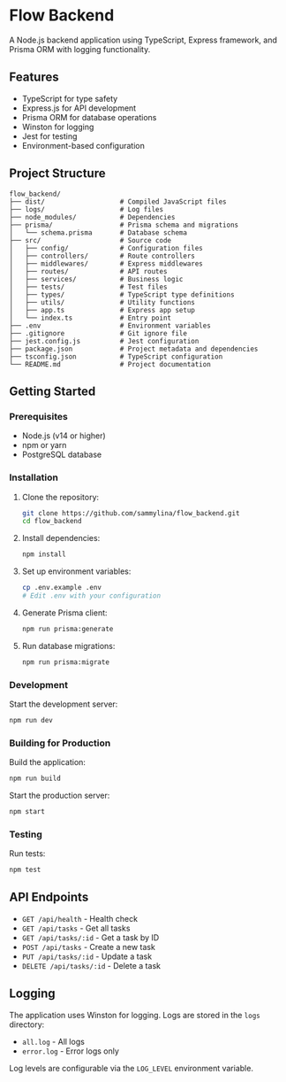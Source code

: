 # Flow Backend

A Node.js backend application using TypeScript, Express framework, and Prisma ORM with logging functionality.

## Features

- TypeScript for type safety
- Express.js for API development
- Prisma ORM for database operations
- Winston for logging
- Jest for testing
- Environment-based configuration

## Project Structure

```
flow_backend/
├── dist/                   # Compiled JavaScript files
├── logs/                   # Log files
├── node_modules/           # Dependencies
├── prisma/                 # Prisma schema and migrations
│   └── schema.prisma       # Database schema
├── src/                    # Source code
│   ├── config/             # Configuration files
│   ├── controllers/        # Route controllers
│   ├── middlewares/        # Express middlewares
│   ├── routes/             # API routes
│   ├── services/           # Business logic
│   ├── tests/              # Test files
│   ├── types/              # TypeScript type definitions
│   ├── utils/              # Utility functions
│   ├── app.ts              # Express app setup
│   └── index.ts            # Entry point
├── .env                    # Environment variables
├── .gitignore              # Git ignore file
├── jest.config.js          # Jest configuration
├── package.json            # Project metadata and dependencies
├── tsconfig.json           # TypeScript configuration
└── README.md               # Project documentation
```

## Getting Started

### Prerequisites

- Node.js (v14 or higher)
- npm or yarn
- PostgreSQL database

### Installation

1. Clone the repository:
   ```bash
   git clone https://github.com/sammylina/flow_backend.git
   cd flow_backend
   ```

2. Install dependencies:
   ```bash
   npm install
   ```

3. Set up environment variables:
   ```bash
   cp .env.example .env
   # Edit .env with your configuration
   ```

4. Generate Prisma client:
   ```bash
   npm run prisma:generate
   ```

5. Run database migrations:
   ```bash
   npm run prisma:migrate
   ```

### Development

Start the development server:
```bash
npm run dev
```

### Building for Production

Build the application:
```bash
npm run build
```

Start the production server:
```bash
npm start
```

### Testing

Run tests:
```bash
npm test
```

## API Endpoints

- `GET /api/health` - Health check
- `GET /api/tasks` - Get all tasks
- `GET /api/tasks/:id` - Get a task by ID
- `POST /api/tasks` - Create a new task
- `PUT /api/tasks/:id` - Update a task
- `DELETE /api/tasks/:id` - Delete a task

## Logging

The application uses Winston for logging. Logs are stored in the `logs` directory:

- `all.log` - All logs
- `error.log` - Error logs only

Log levels are configurable via the `LOG_LEVEL` environment variable.